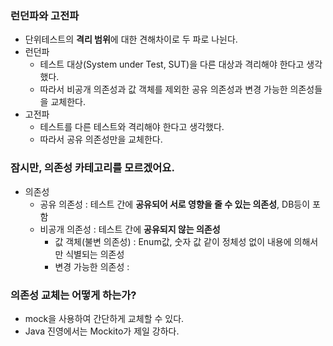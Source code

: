 ### 런던파와 고전파
* 단위테스트의 **격리 범위**에 대한 견해차이로 두 파로 나뉜다.
* 런던파
  * 테스트 대상(System under Test, SUT)을 다른 대상과 격리해야 한다고 생각했다.
  * 따라서 비공개 의존성과 값 객체를 제외한 공유 의존성과 변경 가능한 의존성들을 교체한다.
* 고전파
  * 테스트를 다른 테스트와 격리해야 한다고 생각했다.
  * 따라서 공유 의존성만을 교체한다.

### 잠시만, 의존성 카테고리를 모르겠어요.
  * 의존성
    * 공유 의존성 : 테스트 간에 **공유되어 서로 영향을 줄 수 있는 의존성**, DB등이 포함
    * 비공개 의존성 : 테스트 간에 **공유되지 않는 의존성**
      * 값 객체(불변 의존성) : Enum값, 숫자 값 같이 정체성 없이 내용에 의해서만 식별되는 의존성
      * 변경 가능한 의존성 : 

### 의존성 교체는 어떻게 하는가?
* mock을 사용하여 간단하게 교체할 수 있다.
* Java 진영에서는 Mockito가 제일 강하다.